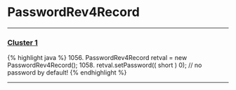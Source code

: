 # PasswordRev4Record

***

### [Cluster 1](./1)
{% highlight java %}
1056. PasswordRev4Record retval = new PasswordRev4Record();
1058. retval.setPassword(( short ) 0);   // no password by default!
{% endhighlight %}

***

